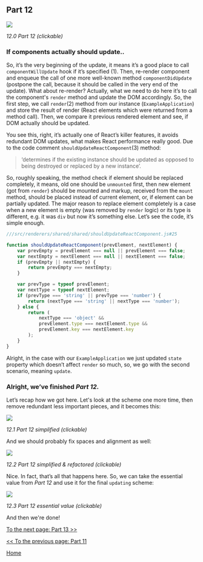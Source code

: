 ## Part 12

[![](https://rawgit.com/Bogdan-Lyashenko/Under-the-hood-ReactJS/master/stack/images/12/part-12.svg)](https://rawgit.com/Bogdan-Lyashenko/Under-the-hood-ReactJS/master/stack/images/12/part-12.svg)

<em>12.0 Part 12 (clickable)</em>

### If components actually should update..

So, it’s the very beginning of the update, it means it’s a good place to call `componentWillUpdate` hook if it’s specified (1). Then, re-render component and enqueue the call of one more well-known method `componentDidUpdate` (postpone the call, because it should be called in the very end of the update).
What about re-render? Actually, what we need to do here it’s to call the component's `render` method and update the DOM accordingly. So, the first step, we call `render`(2) method from our instance (`ExampleApplication`) and store the result of render (React elements which were returned from a method call). Then, we compare it previous rendered element and see, if DOM actually should be updated.

You see this, right, it’s actually one of React’s killer features, it avoids redundant DOM updates, what makes React performance really good.
Due to the code comment `shouldUpdateReactComponent`(3)  method:
> ‘determines if the existing instance should be updated as opposed to being destroyed or replaced by a new instance’.

So, roughly speaking, the method check if element should be replaced completely, it means, old one should be `unmounted` first, then new element (got from `render`) should be mounted and markup, received from the `mount` method,  should be placed instead of current element, or, if element can be partially updated. The major reason to replace element completely is a case when a new element is empty (was removed by `render` logic) or its type is different, e.g. it was `div` but now it’s something else. Let’s see the code, it’s simple enough.

```javascript
///src/renderers/shared/shared/shouldUpdateReactComponent.js#25

function shouldUpdateReactComponent(prevElement, nextElement) {
    var prevEmpty = prevElement === null || prevElement === false;
    var nextEmpty = nextElement === null || nextElement === false;
    if (prevEmpty || nextEmpty) {
        return prevEmpty === nextEmpty;
    }

    var prevType = typeof prevElement;
    var nextType = typeof nextElement;
    if (prevType === 'string' || prevType === 'number') {
        return (nextType === 'string' || nextType === 'number');
    } else {
        return (
            nextType === 'object' &&
            prevElement.type === nextElement.type &&
            prevElement.key === nextElement.key
        );
    }
}
```

Alright, in the case with our `ExampleApplication` we just updated `state` property which doesn’t affect `render` so much, so, we go with the second scenario, meaning `update`.

### Alright, we’ve finished *Part 12*.

Let’s recap how we got here. Let's look at the scheme one more time, then remove redundant less important pieces, and it becomes this:

[![](https://rawgit.com/Bogdan-Lyashenko/Under-the-hood-ReactJS/master/stack/images/12/part-12-A.svg)](https://rawgit.com/Bogdan-Lyashenko/Under-the-hood-ReactJS/master/stack/images/12/part-12-A.svg)

<em>12.1 Part 12 simplified (clickable)</em>

And we should probably fix spaces and alignment as well:

[![](https://rawgit.com/Bogdan-Lyashenko/Under-the-hood-ReactJS/master/stack/images/12/part-12-B.svg)](https://rawgit.com/Bogdan-Lyashenko/Under-the-hood-ReactJS/master/stack/images/12/part-12-B.svg)

<em>12.2 Part 12 simplified & refactored (clickable)</em>

Nice. In fact, that’s all that happens here. So, we can take the essential value from *Part 12* and use it for the final `updating` scheme:

[![](https://rawgit.com/Bogdan-Lyashenko/Under-the-hood-ReactJS/master/stack/images/12/part-12-C.svg)](https://rawgit.com/Bogdan-Lyashenko/Under-the-hood-ReactJS/master/stack/images/12/part-12-C.svg)

<em>12.3 Part 12 essential value (clickable)</em>

And then we're done!


[To the next page: Part 13 >>](./Part-13.md)

[<< To the previous page: Part 11](./Part-11.md)


[Home](../../README.md)
